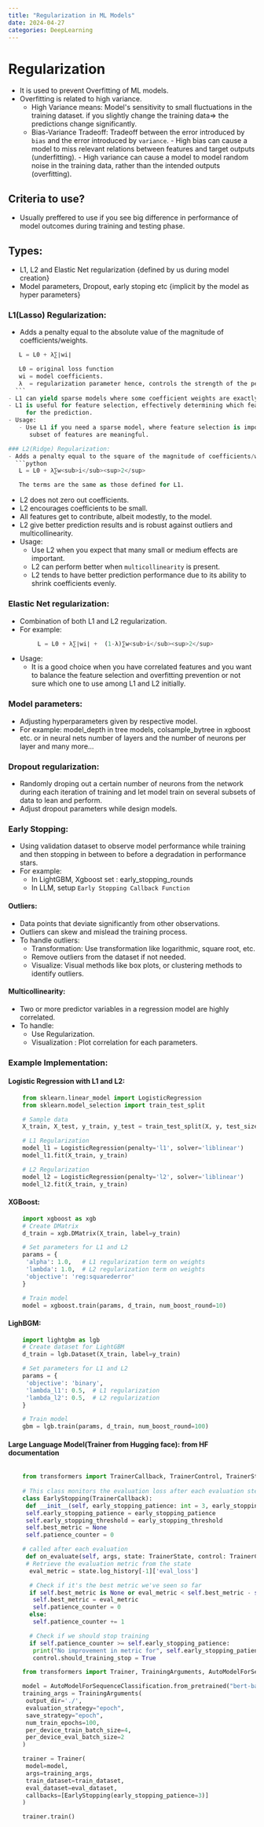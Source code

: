 ```yaml
---
title: "Regularization in ML Models"
date: 2024-04-27
categories: DeepLearning
---
```


# Regularization
 - It is used to prevent Overfitting of ML models.
 - Overfitting is related to high variance.
     - High Variance means: Model's sensitivity to small fluctuations in the training dataset.
                            if you slightly change the training data=> the predictions change significantly.
     - Bias-Variance Tradeoff: Tradeoff between the error introduced by `bias` and the error 
                               introduced by `variance`.
                               - High bias can cause a model to miss relevant relations between features and target outputs (underfitting).
                               - High variance can cause a model to model random noise in the training data, rather than the intended outputs (overfitting).

      
## Criteria to use? 
 - Usually preffered to use if you see big difference in performance of model outcomes during 
    training and testing phase.
 
## Types:
 - L1, L2 and Elastic Net regularization {defined by us during model creation}
 - Model parameters, Dropout, early stoping etc {implicit by the model as hyper parameters}

### L1(Lasso) Regularization:
 -  Adds a penalty equal to the absolute value of the magnitude of coefficients/weights.
  ```python
     L = L0 + λ∑∣wi∣

     L0 = original loss function
     wi = model coefficients.
     λ  = regularization parameter hence, controls the strength of the penalty.
    ``` 
 - L1 can yield sparse models where some coefficient weights are exactly zero. 
 - L1 is useful for feature selection, effectively determining which features are important 
       for the prediction.
 - Usage: 
     - Use L1 if you need a sparse model, where feature selection is important and only a 
        subset of features are meaningful.

### L2(Ridge) Regularization: 
 - Adds a penalty equal to the square of the magnitude of coefficients/weights. 
    ```python
     L = L0 + λ∑w<sub>i</sub><sup>2</sup>

     The terms are the same as those defined for L1. 
   ```
 - L2 does not zero out coefficients. 
 - L2 encourages coefficients to be small.
 - All features get to contribute, albeit modestly, to the model.
 - L2 give better prediction results and is robust against outliers and multicollinearity.
 - Usage:
     - Use L2 when you expect that many small or medium effects are important.
     - L2 can perform better when `multicollinearity` is present.
     - L2 tends to have better prediction performance due to its ability to shrink 
        coefficients evenly.

### Elastic Net regularization:
 - Combination of both L1 and L2 regularization. 
 - For example:
    ```python
         L = L0 + λ∑∣wi∣ +  (1-λ)∑w<sub>i</sub><sup>2</sup>
    ```
 - Usage:
     - It is a good choice when you have correlated features and you want to balance the feature selection and overfitting prevention or not sure which one to use among L1 and L2 initially.

### Model parameters:
 - Adjusting hyperparameters given by respective model.
 - For example: model_depth in tree models, colsample_bytree in xgboost etc. or in neural 
    nets  number of layers and the number of neurons per layer and many more...

### Dropout regularization:
 - Randomly droping out a certain number of neurons from the network during each iteration of 
    training  and let model train on several subsets of data to lean and perform.
 - Adjust dropout parameters while design models.
 
### Early Stopping:
 - Using validation dataset to observe model performance while training and then stopping in between to before a  degradation in performance stars.
 - For example:  
     - In LightGBM, Xgboost set : early_stopping_rounds
     - In LLM, setup `Early Stopping Callback Function` 


#### Outliers:
 - Data points that deviate significantly from other observations.
 - Outliers can skew and mislead the training process.
 - To handle outliers: 
     - Transformation: Use transformation like logarithmic, square root, etc.
     - Remove outliers from the dataset if not needed.
     - Visualize: Visual methods like box plots, or clustering methods to identify outliers.

#### Multicollinearity:
 - Two or more predictor variables in a regression model are highly correlated.
 - To handle:
     - Use Regularization.
     - Visualization : Plot correlation for each parameters.



### Example Implementation:
  
#### Logistic Regression with L1 and L2:
 ```python
     from sklearn.linear_model import LogisticRegression
     from sklearn.model_selection import train_test_split

     # Sample data
     X_train, X_test, y_train, y_test = train_test_split(X, y, test_size=0.2, random_state=42)

     # L1 Regularization
     model_l1 = LogisticRegression(penalty='l1', solver='liblinear')
     model_l1.fit(X_train, y_train)

     # L2 Regularization
     model_l2 = LogisticRegression(penalty='l2', solver='liblinear')
     model_l2.fit(X_train, y_train)

 ```
   
#### XGBoost:
 ```python
     import xgboost as xgb
     # Create DMatrix
     d_train = xgb.DMatrix(X_train, label=y_train)

     # Set parameters for L1 and L2
     params = {
      'alpha': 1.0,   # L1 regularization term on weights
      'lambda': 1.0,  # L2 regularization term on weights
      'objective': 'reg:squarederror'
     }

     # Train model
     model = xgboost.train(params, d_train, num_boost_round=10)

 ```

#### LighBGM:
 ```python
     import lightgbm as lgb
     # Create dataset for LightGBM
     d_train = lgb.Dataset(X_train, label=y_train)

     # Set parameters for L1 and L2
     params = {
      'objective': 'binary',
      'lambda_l1': 0.5,  # L1 regularization
      'lambda_l2': 0.5,  # L2 regularization
     }

     # Train model
     gbm = lgb.train(params, d_train, num_boost_round=100)

 ```
    
#### Large Language Model(Trainer from Hugging face): from HF documentation
 ```python
            
     from transformers import TrainerCallback, TrainerControl, TrainerState
            
     # This class monitors the evaluation loss after each evaluation step.
     class EarlyStopping(TrainerCallback):
      def __init__(self, early_stopping_patience: int = 3, early_stopping_threshold: float = 0.0):
      self.early_stopping_patience = early_stopping_patience
      self.early_stopping_threshold = early_stopping_threshold
      self.best_metric = None
      self.patience_counter = 0

     # called after each evaluation
      def on_evaluate(self, args, state: TrainerState, control: TrainerControl, **kwargs):
      # Retrieve the evaluation metric from the state
       eval_metric = state.log_history[-1]['eval_loss']

       # Check if it's the best metric we've seen so far
       if self.best_metric is None or eval_metric < self.best_metric - self.early_stopping_threshold:
        self.best_metric = eval_metric
        self.patience_counter = 0
       else:
        self.patience_counter += 1

       # Check if we should stop training
       if self.patience_counter >= self.early_stopping_patience:
        print("No improvement in metric for", self.early_stopping_patience, "evaluation steps. Stopping training...")
        control.should_training_stop = True

     from transformers import Trainer, TrainingArguments, AutoModelForSequenceClassification

     model = AutoModelForSequenceClassification.from_pretrained("bert-base-uncased", num_labels=2)
     training_args = TrainingArguments(
      output_dir='./',
      evaluation_strategy="epoch",
      save_strategy="epoch",
      num_train_epochs=100,
      per_device_train_batch_size=4,
      per_device_eval_batch_size=2
     )

     trainer = Trainer(
      model=model,
      args=training_args,
      train_dataset=train_dataset,  
      eval_dataset=eval_dataset,    
      callbacks=[EarlyStopping(early_stopping_patience=3)]
     )

     trainer.train()
    
 ```  
